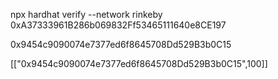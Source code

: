 npx hardhat verify --network rinkeby 0xA37333961B286b069832Ff53465111640e8CE197

0x9454c9090074e7377ed6f8645708Dd529B3b0C15

[["0x9454c9090074e7377ed6f8645708Dd529B3b0C15",100]]
